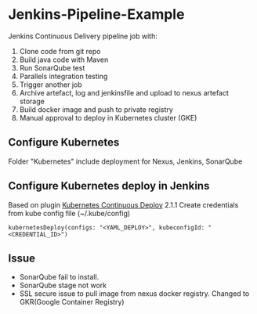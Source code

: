 # Jenkins-Pipeline-Example
Jenkins Continuous Delivery pipeline job with:

 1. Clone code from git repo
 2. Build java code with Maven
 3. Run SonarQube test
 4. Parallels integration testing
 5. Trigger another job
 6. Archive artefact, log and jenkinsfile and upload to nexus artefact storage
 7. Build docker image and push to private registry 
 8. Manual approval to deploy in Kubernetes cluster (GKE)
  
## Configure Kubernetes

Folder "Kubernetes" include deployment for Nexus, Jenkins, SonarQube

## Configure Kubernetes deploy in Jenkins

Based on plugin [Kubernetes Continuous Deploy](https://plugins.jenkins.io/kubernetes-cd) 2.1.1
Create credentials from kube config file (~/.kube/config) 
```
kubernetesDeploy(configs: "<YAML_DEPLOY>", kubeconfigId: "<CREDENTIAL_ID>")
```

## Issue

 - SonarQube fail to install. 
 - SonarQube stage not work
 - SSL secure issue to pull image from nexus docker registry. Changed to GKR(Google Container Registry)